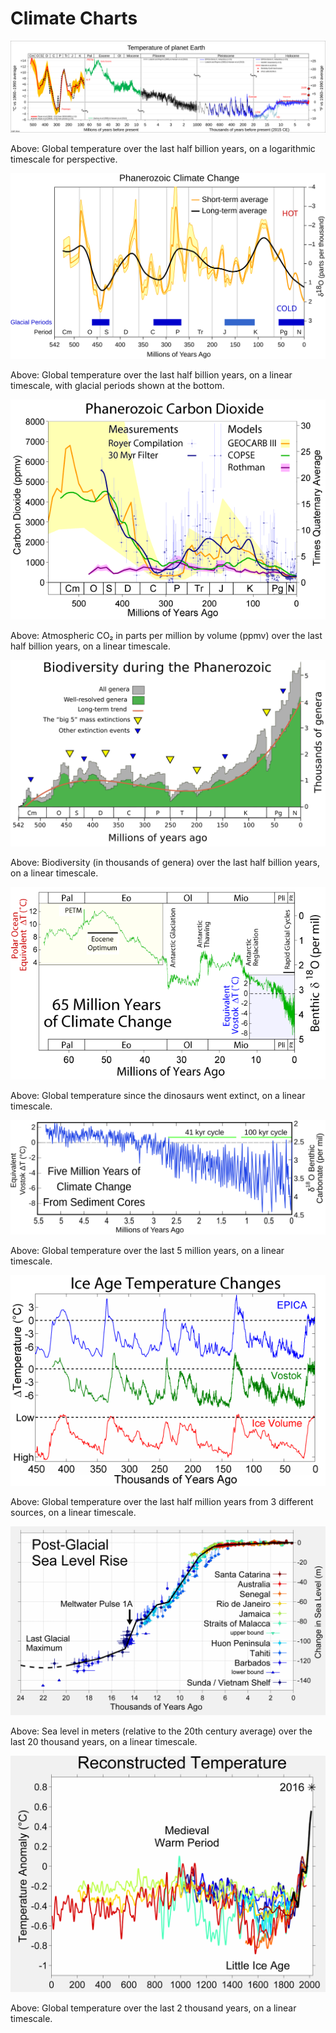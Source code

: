 # Climate Charts

[![Global average temperature estimates for the last 540 million years](img/All_palaeotemps.svg)](https://commons.wikimedia.org/wiki/File:All_palaeotemps.svg)

Above: Global temperature over the last half billion years, on a logarithmic timescale for perspective.

[![Phanerozoic Climate Change](img/Phanerozoic_Climate_Change.svg)](https://commons.wikimedia.org/wiki/File:Phanerozoic_Climate_Change.svg)

Above: Global temperature over the last half billion years, on a linear timescale, with glacial periods shown at the bottom.

[![Phanerozoic Carbon Dioxide](img/Phanerozoic_Carbon_Dioxide.png)](https://commons.wikimedia.org/wiki/File:Phanerozoic_Carbon_Dioxide.png)

Above: Atmospheric CO₂ in parts per million by volume (ppmv) over the last half billion years, on a linear timescale.

[![Biodiversity during the Phanerozoic](img/Phanerozoic_Biodiversity.svg)](https://commons.wikimedia.org/wiki/File:Phanerozoic_Biodiversity.svg)

Above: Biodiversity (in thousands of genera) over the last half billion years, on a linear timescale.

[![65 Million Years of Climate Change](img/65_Myr_Climate_Change.png)](https://commons.wikimedia.org/wiki/File:65_Myr_Climate_Change.png)

Above: Global temperature since the dinosaurs went extinct, on a linear timescale.

[![Five Million Years of Climate Change From Sediment Cores](img/Five_Myr_Climate_Change.svg)](https://en.wikipedia.org/wiki/File:Five_Myr_Climate_Change.svg)

Above: Global temperature over the last 5 million years, on a linear timescale.

[![Ice Age Temperature Changes](img/Ice_Age_Temperature.png)](https://commons.wikimedia.org/wiki/File:Ice_Age_Temperature.png)

Above: Global temperature over the last half million years from 3 different sources, on a linear timescale.

[![Post-Glacial Sea Level Rise](img/Post-Glacial_Sea_Level.png)](https://commons.wikimedia.org/wiki/File:Post-Glacial_Sea_Level.png)

Above: Sea level in meters (relative to the 20th century average) over the last 20 thousand years, on a linear timescale.

[![2000 Year Temperature Comparison](img/2000_Year_Temperature_Comparison.png)](https://commons.wikimedia.org/wiki/File:2000_Year_Temperature_Comparison.png)

Above: Global temperature over the last 2 thousand years, on a linear timescale.

